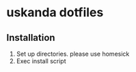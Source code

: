 uskanda dotfiles
====================

Installation
--------------
1. Set up directories. please use homesick
2. Exec install script


